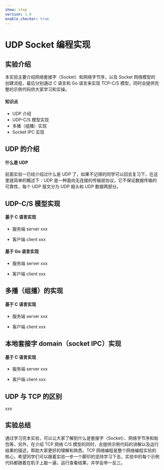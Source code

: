 ```yaml
---
show: step
version: 1.0
enable_checker: true
---
```


# UDP Socket 编程实现

## 实验介绍

本实验主要介绍网络套接字（Socket）和网络字节序，以及 Socket 网络模型的创建流程，最后分别通过 C 语言和 Go 语言来实现 TCP-C/S 模型，同时会提供完整的示例代码供大家学习和实操。

#### 知识点

- UDP 介绍
- UDP-C/S 模型实现
- 多播（组播）实现
- Socket IPC 实现

## UDP 的介绍

#### 什么是 UDP

前面实验一已经介绍过什么是 UDP 了，如果不记得的同学可以回去复习下，在这里就简单的概述下：UDP 是一种面向无连接的传输层协议，它不保证数据传输的可靠性，每个 UDP 报文分为 UDP 报头和 UDP 数据两部分。

## UDP-C/S 模型实现

#### 基于 C 语言实现

- 服务端 server
  xxx

- 客户端 client
  xxx

#### 基于 Go 语言实现

- 服务端 server
  xxx

- 客户端 client
  xxx

## 多播（组播）的实现

#### 基于 C 语言实现

- 服务端 server
  xxx

- 客户端 client
  xxx

## 本地套接字 domain（socket IPC）实现

#### 基于 C 语言实现

- 服务端 server
  xxx

- 客户端 client
  xxx

## UDP 与 TCP 的区别

xxx

## 实验总结

通过学习完本实验，可以让大家了解到什么是套接字（Socket）、网络字节序和粘包等，另外，在介绍 TCP 网络 C/S 模型的同时，会提供示例代码的讲解以及运行结果的描述，帮助大家更好的理解和熟悉。TCP 网络编程是整个网络编程实验的核心，希望同学们可以跟着实验一步一个脚印的坚持学习下去，实验中的每个示例代码都跟着在机子上敲一遍，运行查看结果，并学会举一反三。
